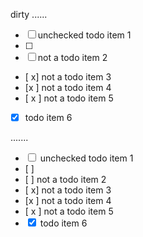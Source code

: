 dirty
......

-   [ ] unchecked todo item 1
- [ ]
- [  ] not a todo item 2
- [ x] not a todo item 3
- [x ] not a todo item 4
- [ x ] not a todo item 5
-   [x] todo item 6

.......

<ul class="contains-task-list">
<li class="task-list-item"><input class="task-list-item-checkbox" type="checkbox"> unchecked todo item 1</li>
<li>[ ]</li>
<li>[  ] not a todo item 2</li>
<li>[ x] not a todo item 3</li>
<li>[x ] not a todo item 4</li>
<li>[ x ] not a todo item 5</li>
<li class="task-list-item"><input class="task-list-item-checkbox" type="checkbox" checked=""> todo item 6</li>
</ul>
